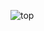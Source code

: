 ![top](https://capsule-render.vercel.app/api?type=waving&color=ffffffff&height=200&section=header&text=YANG&fontSize=350&fontColor=000&animation=twinkling&fontAlignY=50)  
<div style="float: right;">
<!--[![Gmail Badge](https://img.shields.io/badge/Gmail-d14836?style=flat-square&logo=Gmail&logoColor=white&link=mailto:yanwhocodes@gmail.com)](mailto:ynawhocodes@gmail.com)
</div>-->
